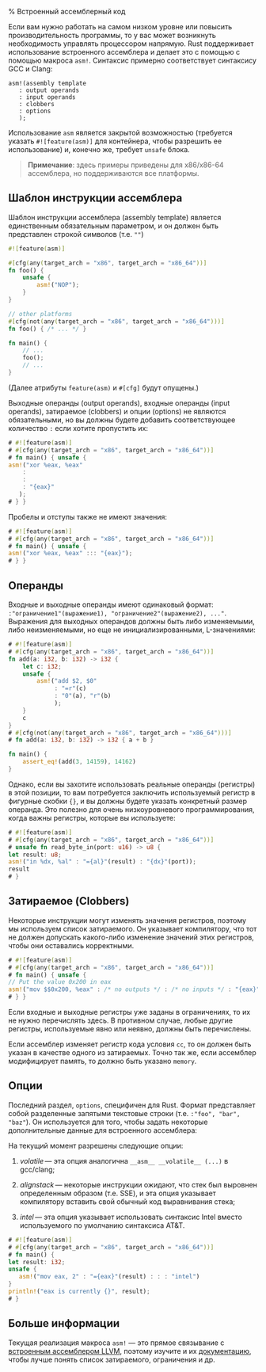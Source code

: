 % Встроенный ассемблерный код

Если вам нужно работать на самом низком уровне или повысить производительность
программы, то у вас может возникнуть необходимость управлять процессором
напрямую. Rust поддерживает использование встроенного ассемблера и делает это с
помощью с помощью макроса `asm!`. Синтаксис примерно соответствует синтаксису
GCC и Clang:

```ignore
asm!(assembly template
   : output operands
   : input operands
   : clobbers
   : options
   );
```

Использование `asm` является закрытой возможностью (требуется указать
`#![feature(asm)]` для контейнера, чтобы разрешить ее использование) и, конечно
же, требует `unsafe` блока.

> **Примечание**: здесь примеры приведены для x86/x86-64 ассемблера, но
поддерживаются все платформы.

## Шаблон инструкции ассемблера

Шаблон инструкции ассемблера (assembly template) является единственным
обязательным параметром, и он должен быть представлен строкой символов (т.е.
`""`)

```rust
#![feature(asm)]

#[cfg(any(target_arch = "x86", target_arch = "x86_64"))]
fn foo() {
    unsafe {
        asm!("NOP");
    }
}

// other platforms
#[cfg(not(any(target_arch = "x86", target_arch = "x86_64")))]
fn foo() { /* ... */ }

fn main() {
    // ...
    foo();
    // ...
}
```

(Далее атрибуты `feature(asm)` и `#[cfg]` будут опущены.)

Выходные операнды (output operands), входные операнды (input operands),
затираемое (clobbers) и опции (options) не являются обязательными, но вы должны
будете добавить соответствующее количество `:` если хотите пропустить их:

```rust
# #![feature(asm)]
# #[cfg(any(target_arch = "x86", target_arch = "x86_64"))]
# fn main() { unsafe {
asm!("xor %eax, %eax"
    :
    :
    : "{eax}"
   );
# } }
```

Пробелы и отступы также не имеют значения:

```rust
# #![feature(asm)]
# #[cfg(any(target_arch = "x86", target_arch = "x86_64"))]
# fn main() { unsafe {
asm!("xor %eax, %eax" ::: "{eax}");
# } }
```

## Операнды

Входные и выходные операнды имеют одинаковый формат:
`:"ограничение1"(выражение1), "ограничение2"(выражение2), ..."`. Выражения для
выходных операндов должны быть либо изменяемыми, либо неизменяемыми, но еще не
инициализированными, L-значениями:

```rust
# #![feature(asm)]
# #[cfg(any(target_arch = "x86", target_arch = "x86_64"))]
fn add(a: i32, b: i32) -> i32 {
    let c: i32;
    unsafe {
        asm!("add $2, $0"
             : "=r"(c)
             : "0"(a), "r"(b)
             );
    }
    c
}
# #[cfg(not(any(target_arch = "x86", target_arch = "x86_64")))]
# fn add(a: i32, b: i32) -> i32 { a + b }

fn main() {
    assert_eq!(add(3, 14159), 14162)
}
```

Однако, если вы захотите использовать реальные операнды (регистры) в этой
позиции, то вам потребуется заключить используемый регистр в фигурные скобки
`{}`, и вы должны будете указать конкретный размер операнда. Это полезно для
очень низкоуровневого программирования, когда важны регистры, которые вы
используете:

```rust
# #![feature(asm)]
# #[cfg(any(target_arch = "x86", target_arch = "x86_64"))]
# unsafe fn read_byte_in(port: u16) -> u8 {
let result: u8;
asm!("in %dx, %al" : "={al}"(result) : "{dx}"(port));
result
# }
```

## Затираемое (Clobbers)

Некоторые инструкции могут изменять значения регистров, поэтому мы используем
список затираемого. Он указывает компилятору, что тот не должен допускать
какого-либо изменение значений этих регистров, чтобы они оставались корректными.

```rust
# #![feature(asm)]
# #[cfg(any(target_arch = "x86", target_arch = "x86_64"))]
# fn main() { unsafe {
// Put the value 0x200 in eax
asm!("mov $$0x200, %eax" : /* no outputs */ : /* no inputs */ : "{eax}");
# } }
```

Если входные и выходные регистры уже заданы в ограничениях, то их не нужно
перечислять здесь. В противном случае, любые другие регистры, используемые явно
или неявно, должны быть перечислены.

Если ассемблер изменяет регистр кода условия `cc`, то он должен быть указан в
качестве одного из затираемых. Точно так же, если ассемблер модифицирует память,
то должно быть указано `memory`.

## Опции

Последний раздел, `options`, специфичен для Rust. Формат представляет собой
разделенные запятыми текстовые строки (т.е. `:"foo", "bar", "baz"`). Он
используется для того, чтобы задать некоторые дополнительные данные для
встроенного ассемблера:

На текущий момент разрешены следующие опции:

1. *volatile* — эта опция аналогична `__asm__ __volatile__ (...)` в gcc/clang;

2. *alignstack* — некоторые инструкции ожидают, что стек был выровнен
определенным образом (т.е. SSE), и эта опция указывает компилятору вставить
свой обычный код выравнивания стека;

3. *intel* — эта опция указывает использовать синтаксис Intel вместо
используемого по умолчанию синтаксиса AT&T.

```rust
# #![feature(asm)]
# #[cfg(any(target_arch = "x86", target_arch = "x86_64"))]
# fn main() {
let result: i32;
unsafe {
   asm!("mov eax, 2" : "={eax}"(result) : : : "intel")
}
println!("eax is currently {}", result);
# }
```

## Больше информации

Текущая реализация макроса `asm!` — это прямое связывание с
[встроенным ассемблером LLVM][llvm-docs], поэтому изучите и их
[документацию][llvm-docs], чтобы лучше понять список затираемого, ограничения и
др.

[llvm-docs]: http://llvm.org/docs/LangRef.html#inline-assembler-expressions

